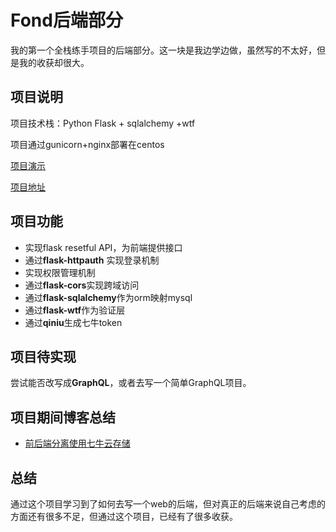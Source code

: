 # Fond后端部分

我的第一个全栈练手项目的后端部分。这一块是我边学边做，虽然写的不太好，但是我的收获却很大。

## 项目说明

项目技术栈：Python Flask + sqlalchemy +wtf

项目通过gunicorn+nginx部署在centos

[项目演示](https://52chinaweb.com/v1/user)

[项目地址](https://github.com/ChangJun2019/fond_api)

## 项目功能

- 实现flask resetful API，为前端提供接口
- 通过**flask-httpauth** 实现登录机制
- 实现权限管理机制
- 通过**flask-cors**实现跨域访问
- 通过**flask-sqlalchemy**作为orm映射mysql
- 通过**flask-wtf**作为验证层
- 通过**qiniu**生成七牛token

## 项目待实现

尝试能否改写成**GraphQL**，或者去写一个简单GraphQL项目。

## 项目期间博客总结

- [前后端分离使用七牛云存储](https://blog.52chinaweb.com/frontend/useqiniu.html)

## 总结

通过这个项目学习到了如何去写一个web的后端，但对真正的后端来说自己考虑的方面还有很多不足，但通过这个项目，已经有了很多收获。